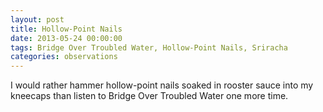 ```yaml
---
layout: post
title: Hollow-Point Nails
date: 2013-05-24 00:00:00
tags: Bridge Over Troubled Water, Hollow-Point Nails, Sriracha
categories: observations
---
```


I would rather hammer hollow-point nails soaked in rooster sauce into my kneecaps than listen to Bridge Over Troubled Water one more time.

